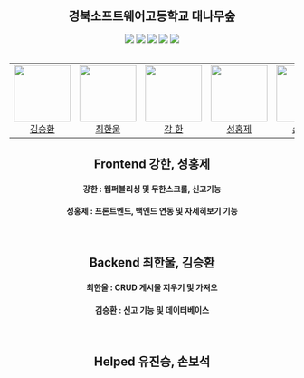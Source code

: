 <div align="center"> 
  
## 경북소프트웨어고등학교 대나무숲


<div>
  <img src="https://img.shields.io/badge/TypeScript-3178C6?style=flat-square&logo=typescript&logoColor=white"/>
  <img src="https://img.shields.io/badge/Nest.js-E0234E?style=flat-square&logo=nestjs&logoColor=white"/>
  <img src="https://img.shields.io/badge/React-61DAFB?style=flat-square&logo=react&logoColor=white"/>
  <img src="https://img.shields.io/badge/Docker-2496ED?style=flat-square&logo=docker&logoColor=white"/>
  <img src="https://img.shields.io/badge/MySQL-4479A1?style=flat-square&logo=mysql&logoColor=white"/>
  
</div>
</br>
<div display="flex">
<table>
  <tr>
    <td align="center">
      <a href="https://github.com/silofn523">
        <img src="https://avatars.githubusercontent.com/silofn523" width="100px" height="100px" />
        <br />
        김승환
      </a>
    </td>
    <td align="center">
      <a href="https://github.com/chaos-0809">
        <img src="https://avatars.githubusercontent.com/chaos-0809" width="100px" height="100px" />
        <br />
        최한울
      </a>
    </td>
     <td align="center">
      <a href="https://github.com/L4VEN">
        <img src="https://avatars.githubusercontent.com/L4VEN" width="100px" height="100px" />
        <br />
        강 한
      </a>
    </td>
     <td align="center">
      <a href="https://github.com/806gw">
        <img src="https://avatars.githubusercontent.com/806gw" width="100px" height="100px" />
        <br />
        성홍제
      </a>
    </td>
     <td align="center">
      <a href="https://github.com/dya-only">
        <img src="https://avatars.githubusercontent.com/dya-only" width="100px" height="100px" />
        <br />
        손보석
      </a>
    </td>
    <td align="center">
      <a href="https://github.com/jinseung0327">
        <img src="https://avatars.githubusercontent.com/jinseung0327" width="100px" height="100px" />
        <br />
        유진승
      </a>
    </td>
  </tr>
</table>
</div>

## Frontend 강한, 성홍제 
#### 강한 : 웹퍼블리싱 및 무한스크롤, 신고기능
#### 성홍제 : 프론트엔드, 백엔드 연동 및 자세히보기 기능
</br>

## Backend 최한울, 김승환 
#### 최한울 : CRUD 게시물 지우기 및 가져오
#### 김승환 : 신고 기능 및 데이터베이스 
</br>

## Helped  유진승, 손보석
</div>

